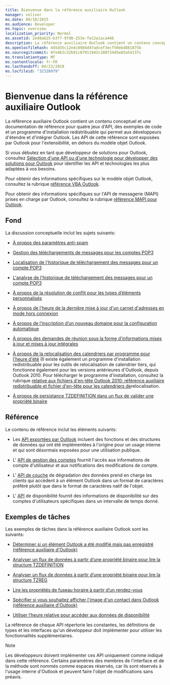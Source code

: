 ```yaml
---
title: Bienvenue dans la référence auxiliaire Outlook
manager: soliver
ms.date: 09/10/2015
ms.audience: Developer
ms.topic: overview
localization_priority: Normal
ms.assetid: 2e48a625-b3f7-9fd0-253e-fe12a1aca446
description: La référence auxiliaire Outlook contient un contenu conceptuel et une documentation de référence pour quatre jeux d'API, des exemples de code et un programme d'installation redistribuable qui permet aux développeurs d'étendre et d'intégrer Outlook. Les API de cette référence sont exposées par Outlook pour l'extensibilité, en dehors du modèle objet Outlook.
ms.openlocfilehash: 445d35c12e4c8984d47adcef3ecf50ebd881875b
ms.sourcegitcommit: 8fe462c32b91c87911942c188f3445e85a54137c
ms.translationtype: MT
ms.contentlocale: fr-FR
ms.lasthandoff: 04/23/2019
ms.locfileid: "32328979"
---
```

# <a name="welcome-to-the-outlook-auxiliary-reference"></a>Bienvenue dans la référence auxiliaire Outlook

La référence auxiliaire Outlook contient un contenu conceptuel et une documentation de référence pour quatre jeux d'API, des exemples de code et un programme d'installation redistribuable qui permet aux développeurs d'étendre et d'intégrer Outlook. Les API de cette référence sont exposées par Outlook pour l'extensibilité, en dehors du modèle objet Outlook. 
  
Si vous débutez en tant que développeur de solutions pour Outlook, consultez [Sélection d'une API ou d'une technologie pour développer des solutions pour Outlook](../selecting-an-api-or-technology-for-developing-solutions-for-outlook.md) pour identifier les API et technologies les plus adaptées à vos besoins. 

Pour obtenir des informations spécifiques sur le modèle objet Outlook, consultez la rubrique [référence VBA Outlook](https://msdn.microsoft.com/library/75e4ad96-62a2-49d2-bc51-48ceab50634c%28Office.15%29.aspx). 

Pour obtenir des informations spécifiques sur l'API de messagerie (MAPI) prises en charge par Outlook, consultez la rubrique [référence MAPI pour Outlook](https://msdn.microsoft.com/library/3d980b86-7001-4869-9780-121c6bfc7275%28Office.15%29.aspx).

## <a name="conceptual"></a>Fond 

La discussion conceptuelle inclut les sujets suivants:
  
- [À propos des paramètres anti-spam](about-anti-spam-settings.md)
    
- [Gestion des téléchargements de messages pour les comptes POP3](managing-message-downloads-for-pop3-accounts.md)
    
- [Localisation de l'historique de téléchargement des messages pour un compte POP3](locating-the-message-download-history-for-a-pop3-account.md)
    
- [L'analyse de l'historique de téléchargement des messages pour un compte POP3](parsing-the-message-download-history-for-a-pop3-account.md)
    
- [À propos de la résolution de conflit pour les types d’éléments personnalisés](about-conflict-resolution-for-custom-item-types.md)
    
- [À propos de l'heure de la dernière mise à jour d'un carnet d'adresses en mode hors connexion](about-the-last-update-time-of-an-offline-address-book.md)
    
- [À propos de l’inscription d’un nouveau domaine pour la configuration automatique](about-registering-a-new-domain-for-automatic-configuration.md)
    
- [À propos des demandes de réunion sous la forme d'informations mises à jour et mises à jour intégrales](about-meeting-requests-as-informational-updates-and-full-updates.md)
    
- [À propos de la relocalisation des calendriers par programme pour l'heure d'été](about-rebasing-calendars-programmatically-for-daylight-saving-time.md) (Il existe également un programme d'installation redistribuable pour les outils de relocalisation de calendrier tiers, qui fonctionne également pour les versions antérieures d'Outlook, depuis Outlook 2010. Pour télécharger le programme d'installation, consultez la rubrique [relative aux fichiers d'en-tête Outlook 2010: référence auxiliaire redistribuable et fichier d'en-tête pour les calendriers de](https://www.microsoft.com/downloads/details.aspx?FamilyID=77748863-4352-4b99-ae57-1d4ae803983b)relocalisation.
    
- [À propos de persistance TZDEFINITION dans un flux de valider une propriété binaire](about-persisting-tzdefinition-to-a-stream-to-commit-to-a-binary-property.md)

## <a name="reference"></a>Référence

Le contenu de référence inclut les éléments suivants:
  
- Les [API exportées par Outlook](about-apis-exported-by-outlook.md) incluent des fonctions et des structures de données qui ont été implémentées à l'origine pour un usage interne et qui sont désormais exposées pour une utilisation publique. 
    
- L' [API de gestion des comptes](about-the-account-management-api.md) fournit l'accès aux informations de compte d'utilisateur et aux notifications des modifications de compte. 
    
- L' [API de couche](about-the-data-degradation-layer-api.md) de dégradation des données prend en charge les clients qui accèdent à un élément Outlook dans un format de caractères préféré plutôt que dans le format de caractères natif de l'objet. 
    
- L' [API](about-the-free-busy-api.md) de disponibilité fournit des informations de disponibilité sur des comptes d'utilisateurs spécifiques dans un intervalle de temps donné. 

## <a name="sample-tasks"></a>Exemples de tâches

Les exemples de tâches dans la référence auxiliaire Outlook sont les suivants:
    
- [Déterminer si un élément Outlook a été modifié mais pas enregistré (référence auxiliaire d'Outlook)](how-to-determine-if-outlook-item-has-been-modified-but-not-saved.md)
    
- [Analyser un flux de données à partir d’une propriété binaire pour lire la structure TZDEFINITION](how-to-parse-stream-from-binary-property-to-read-tzdefinition-structure.md)
    
- [Analyser un flux de données à partir d’une propriété binaire pour lire la structure TZREG](how-to-parse-a-stream-from-a-binary-property-to-read-the-tzreg-structure.md)
    
- [Lire les propriétés de fuseau horaire à partir d’un rendez-vous](how-to-read-time-zone-properties-from-an-appointment.md)
    
- [Spécifier si vous souhaitez afficher l'image d'un contact dans Outlook (référence auxiliaire d'Outlook)](https://msdn.microsoft.com/library/office/gg262879.aspx)
    
- [Utiliser l’heure relative pour accéder aux données de disponibilité](how-to-use-relative-time-to-access-free-busy-data.md)
    
La référence de chaque API répertorie les constantes, les définitions de types et les interfaces qu'un développeur doit implémenter pour utiliser les fonctionnalités supplémentaires.
  
> [!NOTE]
> Les développeurs doivent implémenter ces API uniquement comme indiqué dans cette référence. Certains paramètres des membres de l'interface et de la méthode sont nommés comme espaces réservés, car ils sont réservés à l'usage interne d'Outlook et peuvent faire l'objet de modifications sans préavis. 
  

